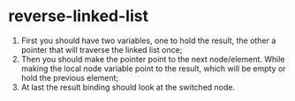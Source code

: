 # reverse-linked-list

1. First you should have two variables, one to hold the result, the other a pointer that will traverse the linked list once;
2. Then you should make the pointer point to the next node/element. While making the local node variable point to the result, which will be empty or hold the previous element;
3. At last the result binding should look at the switched node.
